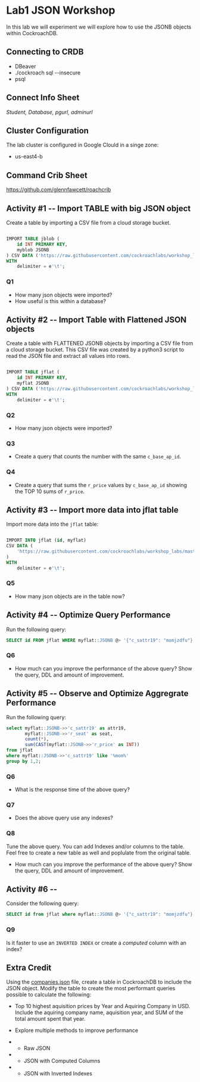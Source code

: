 # Lab1 JSON Workshop

In this lab we will experiment we will explore how to use the JSONB objects within CockroachDB.


## Connecting to CRDB

* DBeaver
* ./cockroach sql --insecure
* psql 

## Connect Info Sheet

*Student, Database, pgurl, adminurl*


## Cluster Configuration
The lab cluster is configured in Google Clould in a singe zone:

* us-east4-b


## Command Crib Sheet

https://github.com/glennfawcett/roachcrib



## Activity #1 -- Import TABLE with big JSON object

Create a table by importing a CSV file from a cloud storage bucket.

```sql

IMPORT TABLE jblob (
    id INT PRIMARY KEY,
    myblob JSONB
) CSV DATA ('https://raw.githubusercontent.com/cockroachlabs/workshop_labs/master/data/raw_test_blob.tsv')
WITH
    delimiter = e'\t';

```

### Q1
* How many json objects were imported?  
* How useful is this within a database?


## Activity #2 -- Import Table with Flattened JSON objects

Create a table with FLATTENED JSONB objects by importing a CSV file from a cloud storage bucket.  This CSV file was created by a python3 script to read the JSON
file and extract all values into rows.

```sql

IMPORT TABLE jflat (
    id INT PRIMARY KEY,
    myflat JSONB
) CSV DATA ('https://raw.githubusercontent.com/cockroachlabs/workshop_labs/master/data/raw_test_flat.tsv')
WITH
    delimiter = e'\t';

```

### Q2
* How many json objects were imported?

### Q3
* Create a query that counts the number with the same `c_base_ap_id`.

### Q4
* Create a query that sums the `r_price` values by `c_base_ap_id` showing the TOP 10 sums of `r_price`.


## Activity #3 -- Import more data into jflat table

Import more data into the `jflat` table:

```sql

IMPORT INTO jflat (id, myflat)
CSV DATA (
    'https://raw.githubusercontent.com/cockroachlabs/workshop_labs/master/data/raw_test_flat2.tsv'
)
WITH
    delimiter = e'\t';

```

### Q5
* How many json objects are in the table now?

## Activity #4 -- Optimize Query Performance

Run the following query:
```sql
SELECT id FROM jflat WHERE myflat::JSONB @> '{"c_sattr19": "momjzdfu"}';
```

### Q6
* How much can you improve the performance of the above query?  Show the query, DDL and amount of improvement.


## Activity #5 -- Observe and Optimize Aggregrate Performance

Run the following query:
```sql
select myflat::JSONB->>'c_sattr19' as attr19, 
       myflat::JSONB->>'r_seat' as seat, 
       count(*), 
       sum(CAST(myflat::JSONB->>'r_price' as INT)) 
from jflat 
where myflat::JSONB->>'c_sattr19' like '%mom%'
group by 1,2;
```

### Q6
* What is the response time of the above query?

### Q7
* Does the above query use any indexes?

### Q8
Tune the above query.  You can add Indexes and/or columns to the table.  Feel free to create a new table as well and poplulate from the original table.

* How much can you improve the performance of the above query?  Show the query, DDL and amount of improvement.

## Activity #6 -- 

Consider the following query:
```sql
SELECT id from jflat where myflat::JSONB @> '{"c_sattr19": "momjzdfu"}';
```

### Q9
Is it faster to use an `INVERTED INDEX` or create a *computed* column with an index?


## Extra Credit 

Using the [companies.json](https://raw.githubusercontent.com/ozlerhakan/mongodb-json-files/master/datasets/companies.json) file, create a table in CockroachDB to include the JSON object.  Modify the table to create the most performant queries possible to calculate the following:

* Top 10 highest aquisition prices by Year and Aquiring Company in USD.  Include the aquiring company name, aquisition year, and SUM of the total amount spent that year.

* Explore multiple methods to improve performance
* * Raw JSON
* * JSON with Computed Columns
* * JSON with Inverted Indexes
